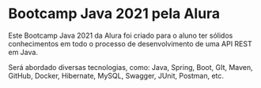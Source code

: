 # Bootcamp Java 2021 pela Alura

Este Bootcamp Java 2021 da Alura foi criado para o aluno ter sólidos conhecimentos em todo o processo de desenvolvimento de uma API REST em Java.

Será abordado diversas tecnologias, como:
Java, Spring, Boot, GIt, Maven, GitHub, Docker, Hibernate, MySQL, Swagger, JUnit, Postman, etc.
 
